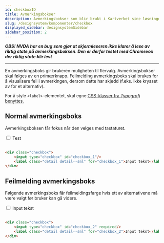 ```yaml
---
id: checkboxID
title: Avmerkingsbokser
description: Avmerkingsbokser som blir brukt i Kartverket sine løsninger
slug: /designsystem/komponenter/checkbox
displayed_sidebar: designsystemSidebar
sidebar_position: 2
---
```


***OBS! NVDA har en bug som gjør at skjermleseren ikke klarer å lese av riktig state på avmerkingsboksen. Den er derfor testet med Chromevox der riktig state blir lest***

***

En avmerkingsboks gir brukeren muligheten til flervalg. Avmerkingsbokser skal følges av en primærknapp. Feilmelding avmerkingsboks skal brukes for å visualisere feil i avmerkingen, dersom dette har skjedd (f.eks. ikke krysset av for et alternativ).

For å style <code><label\></code>-elementet, skal egne
[CSS-klasser fra _Typografi_ benyttes.](../designTokens/typography.mdx#label)

## Normal avmerkingsboks

Avmerkingsboksen får fokus når den velges med tastaturet.

<div class="checkbox">
    <input type="checkbox" id="checkbox_1"/>
    <label class="detail detail--sml" for="checkbox_1">Test</label>
</div>

<br/>

```markdown 
<div class="checkbox">
    <input type="checkbox" id="checkbox_1"/>
    <label class="detail detail--sml" for="checkbox_1">Input tekst</label>
</div>
```

## Feilmelding avmerkingsboks

Følgende avmerkingsboks får feilmeldingsfarge hvis ett av alternativene må være valgt før bruker kan gå videre.

<div class="checkbox">
    <input type="checkbox" id="checkbox_2" required/>
    <label class="detail detail--sml" for="checkbox_2">Input tekst</label>
</div>

<br/>

```markdown
<div class="checkbox">
    <input type="checkbox" id="checkbox_2" required/>
    <label class="detail detail--sml" for="checkbox_2">Input tekst</label>
</div>
```
